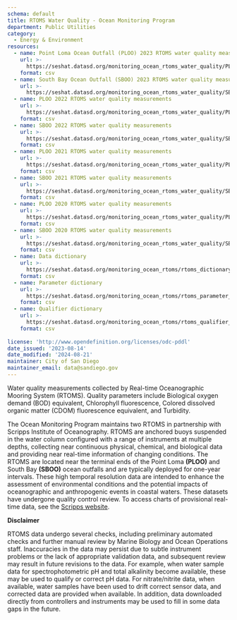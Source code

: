 ```yaml
---
schema: default
title: RTOMS Water Quality - Ocean Monitoring Program
department: Public Utilities
category:
  - Energy & Environment
resources:
  - name: Point Loma Ocean Outfall (PLOO) 2023 RTOMS water quality measurements
    url: >-
      https://seshat.datasd.org/monitoring_ocean_rtoms_water_quality/PLOO_water_quality_2023_datasd.csv
    format: csv
  - name: South Bay Ocean Outfall (SBOO) 2023 RTOMS water quality measurements
    url: >-
      https://seshat.datasd.org/monitoring_ocean_rtoms_water_quality/SBOO_water_quality_2023_datasd.csv
  - name: PLOO 2022 RTOMS water quality measurements
    url: >-
      https://seshat.datasd.org/monitoring_ocean_rtoms_water_quality/PLOO_water_quality_2022_datasd.csv
    format: csv
  - name: SBOO 2022 RTOMS water quality measurements
    url: >-
      https://seshat.datasd.org/monitoring_ocean_rtoms_water_quality/SBOO_water_quality_2022_datasd.csv
    format: csv
  - name: PLOO 2021 RTOMS water quality measurements
    url: >-
      https://seshat.datasd.org/monitoring_ocean_rtoms_water_quality/PLOO_water_quality_2021_datasd.csv
    format: csv
  - name: SBOO 2021 RTOMS water quality measurements
    url: >-
      https://seshat.datasd.org/monitoring_ocean_rtoms_water_quality/SBOO_water_quality_2021_datasd.csv
    format: csv
  - name: PLOO 2020 RTOMS water quality measurements
    url: >-
      https://seshat.datasd.org/monitoring_ocean_rtoms_water_quality/PLOO_water_quality_2020_datasd.csv
    format: csv
  - name: SBOO 2020 RTOMS water quality measurements
    url: >-
      https://seshat.datasd.org/monitoring_ocean_rtoms_water_quality/SBOO_water_quality_2020_datasd.csv
    format: csv
  - name: Data dictionary
    url: >-
      https://seshat.datasd.org/monitoring_ocean_rtoms/rtoms_dictionary_datasd.csv
    format: csv
  - name: Parameter dictionary
    url: >-
      https://seshat.datasd.org/monitoring_ocean_rtoms/rtoms_parameter_dictionary_datasd.csv
    format: csv
  - name: Qualifier dictionary
    url: >-
      https://seshat.datasd.org/monitoring_ocean_rtoms/rtoms_qualifier_dictionary_datasd.csv
    format: csv
  
license: 'http://www.opendefinition.org/licenses/odc-pddl'
date_issued: '2023-08-14'
date_modified: '2024-08-21'
maintainer: City of San Diego
maintainer_email: data@sandiego.gov
---
```

Water quality measurements collected by Real-time Oceanographic Mooring System (RTOMS). Quality parameters include Biological oxygen demand (BOD) equivalent, Chlorophyll fluorescence, Colored dissolved organic matter (CDOM) fluorescence equivalent, and Turbidity.

<!--more-->

The Ocean Monitoring Program maintains two RTOMS in partnership with Scripps Institute of Oceanography. RTOMS are anchored buoys suspended in the water column configured with a range of instruments at multiple depths, collecting near continuous physical, chemical, and biological data and providing near real-time information of changing conditions. The RTOMS are located near the terminal ends of the Point Loma **(PLOO)** and South Bay **(SBOO)** ocean outfalls and are typically deployed for one-year intervals. These high temporal resolution data are intended to enhance the assessment of environmental conditions and the potential impacts of oceanographic and anthropogenic events in coastal waters. These datasets have undergone quality control review. To access charts of provisional real-time data, see the [Scripps website](https://mooring.ucsd.edu//).

**Disclaimer**

RTOMS data undergo several checks, including preliminary automated checks and further manual review by Marine Biology and Ocean Operations staff. Inaccuracies in the data may persist due to subtle instrument problems or the lack of appropriate validation data, and subsequent review may result in future revisions to the data. For example, when water sample data for spectrophotometric pH and total alkalinity become available, these may be used to qualify or correct pH data. For nitrate/nitrite data, when available, water samples have been used to drift correct sensor data, and corrected data are provided when available. In addition, data downloaded directly from controllers and instruments may be used to fill in some data gaps in the future.